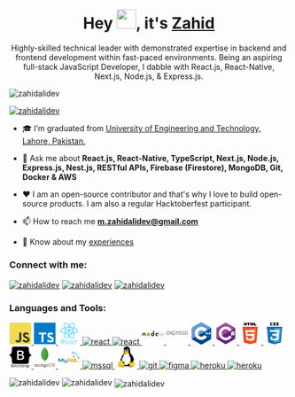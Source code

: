 <h1 align="center">Hey <img src="https://user-images.githubusercontent.com/46846821/87522094-a135a000-c69e-11ea-899d-e8093968ef3b.gif" width="35px" height="35px">, it's <a href="https://zahidalidev.github.io/profile">Zahid</a></h1>
<p align="center">
Highly-skilled technical leader with demonstrated expertise in backend and frontend development within fast-paced environments.
Being an aspiring full-stack JavaScript Developer, I dabble with React.js, React-Native, Next.js, Node.js, & Express.js.
</p>

<p align="left"> <img src="https://komarev.com/ghpvc/?username=zahidalidev&label=Profile%20views&color=0e75b6&style=flat" alt="zahidalidev" /> </p>

<p align="left"> <a href="https://github.com/ryo-ma/github-profile-trophy"><img src="https://github-profile-trophy.vercel.app/?username=zahidalidev&theme=darkhub" alt="zahidalidev" /></a> </p>

- 🎓 I’m graduated from <a href="https://www.uet.edu.pk/">University of Engineering and Technology, Lahore, Pakistan.</a>
- 💬 Ask me about **React.js, React-Native, TypeScript, Next.js, Node.js, Express.js, Nest.js, RESTful APIs, Firebase (Firestore), MongoDB, Git, Docker & AWS**
- ❤️ I am an open-source contributor and that's why I love to build open-source products. I am also a regular Hacktoberfest participant.

- 📫 How to reach me **m.zahidalidev@gmail.com**

- 📄 Know about my [experiences](https://github.com/zahidalidev)

<h3 align="left">Connect with me:</h3>
<p align="left">
<a href="https://www.linkedin.com/in/mrzahidali/" target="blank"><img align="center" src="https://raw.githubusercontent.com/rahuldkjain/github-profile-readme-generator/master/src/images/icons/Social/linked-in-alt.svg" alt="zahidalidev" height="30" width="40" /></a>
<a href="https://www.facebook.com/engr.zahid.92754/" target="blank"><img align="center" src="https://raw.githubusercontent.com/rahuldkjain/github-profile-readme-generator/master/src/images/icons/Social/facebook.svg" alt="zahidalidev" height="30" width="40" /></a>
<a href="https://instagram.com/mrzahid.ali" target="blank"><img align="center" src="https://raw.githubusercontent.com/rahuldkjain/github-profile-readme-generator/master/src/images/icons/Social/instagram.svg" alt="zahidalidev" height="30" width="40" /></a>
</p>

<h3 align="left">Languages and Tools:</h3>
<p align="left">
  <a href="https://developer.mozilla.org/en-US/docs/Web/JavaScript" target="_blank"> <img src="https://raw.githubusercontent.com/devicons/devicon/master/icons/javascript/javascript-original.svg" alt="javascript" width="40" height="40"/> </a>
  <a href="https://www.typescriptlang.org/" target="_blank"> <img src="https://raw.githubusercontent.com/devicons/devicon/master/icons/typescript/typescript-original.svg" alt="typescript" width="40" height="40"/> </a>
  <a href="https://reactjs.org/" target="_blank"> <img src="https://raw.githubusercontent.com/devicons/devicon/master/icons/react/react-original-wordmark.svg" alt="react" width="40" height="40"/> </a>
  <a href="https://reactnative.dev/" target="_blank"> <img src="https://d33wubrfki0l68.cloudfront.net/554c3b0e09cf167f0281fda839a5433f2040b349/ecfc9/img/header_logo.svg" alt="react" width="40" height="40"/> </a>
  <a href="https://angular.io/" target="_blank"> <img src="https://angular.io/assets/images/logos/angular/angular.svg" alt="react" width="40" height="40"/> </a>
  <a href="https://nodejs.org" target="_blank"> <img src="https://raw.githubusercontent.com/devicons/devicon/master/icons/nodejs/nodejs-original-wordmark.svg" alt="nodejs" width="40" height="40"/> </a>
  <a href="https://expressjs.com" target="_blank"> <img src="https://raw.githubusercontent.com/devicons/devicon/master/icons/express/express-original-wordmark.svg" alt="express" width="40" height="40"/> </a>
  <a href="https://www.w3schools.com/cpp/" target="_blank"> <img src="https://raw.githubusercontent.com/devicons/devicon/master/icons/cplusplus/cplusplus-original.svg" alt="cplusplus" width="40" height="40"/> </a>
  <a href="https://www.w3schools.com/cs/" target="_blank"> <img src="https://raw.githubusercontent.com/devicons/devicon/master/icons/csharp/csharp-original.svg" alt="csharp" width="40" height="40"/> </a>
  <a href="https://www.w3.org/html/" target="_blank"> <img src="https://raw.githubusercontent.com/devicons/devicon/master/icons/html5/html5-original-wordmark.svg" alt="html5" width="40" height="40"/> </a>
  <a href="https://www.w3schools.com/css/" target="_blank"> <img src="https://raw.githubusercontent.com/devicons/devicon/master/icons/css3/css3-original-wordmark.svg" alt="css3" width="40" height="40" color="white"/> </a>
  <a href="https://getbootstrap.com" target="_blank"> <img src="https://raw.githubusercontent.com/devicons/devicon/master/icons/bootstrap/bootstrap-plain-wordmark.svg" alt="bootstrap" width="40" height="40"/> </a>
  <a href="https://www.mongodb.com/" target="_blank"> <img src="https://raw.githubusercontent.com/devicons/devicon/master/icons/mongodb/mongodb-original-wordmark.svg" alt="mongodb" width="40" height="40"/> </a>
  <a href="https://www.mysql.com/" target="_blank"> <img src="https://raw.githubusercontent.com/devicons/devicon/master/icons/mysql/mysql-original-wordmark.svg" alt="mysql" width="40" height="40"/> </a>
  <a href="https://www.microsoft.com/en-us/sql-server" target="_blank"> <img src="https://www.svgrepo.com/show/303229/microsoft-sql-server-logo.svg" alt="mssql" width="40" height="40"/> </a>
  <a href="https://www.linux.org/" target="_blank"> <img src="https://raw.githubusercontent.com/devicons/devicon/master/icons/linux/linux-original.svg" alt="linux" width="40" height="40"/> </a>
  <a href="https://git-scm.com/" target="_blank"> <img src="https://www.vectorlogo.zone/logos/git-scm/git-scm-icon.svg" alt="git" width="40" height="40"/> </a>
  <a href="https://www.figma.com/" target="_blank"> <img src="https://www.vectorlogo.zone/logos/figma/figma-icon.svg" alt="figma" width="40" height="40"/> </a>
  <a href="https://heroku.com" target="_blank"> <img src="https://www.vectorlogo.zone/logos/heroku/heroku-icon.svg" alt="heroku" width="40" height="40"/> </a>
  <a href="https://heroku.com" target="_blank"> <img src="https://www.vectorlogo.zone/logos/docker/docker-icon.svg" alt="heroku" width="40" height="40"/> </a>
</p>

<p>
<img src="https://github-readme-stats.vercel.app/api?username=zahidalidev&count_private=true&show_icons=true&locale=en&theme=vision-friendly-dark" alt="zahidalidev" />
<img src="https://github-readme-streak-stats.herokuapp.com/?user=zahidalidev&count_private=true&theme=vision-friendly-dark" alt="zahidalidev" />
<img align="center" src="https://github-readme-stats.vercel.app/api/top-langs?username=zahidalidev&count_private=true&show_icons=true&locale=en&langs_count=20&theme=vision-friendly-dark&hide=python&layout=compact" alt="zahidalidev" />
</p>
